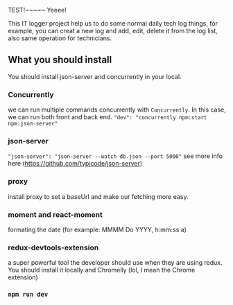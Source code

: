 TEST!~~~~~
Yeeee!

This IT logger project help us to do some normal daily tech log things, for example, you can creat a new log and add, edit, delete it from the log list, also same operation for technicians. 

## What you should install

You should install json-server and concurrently in your local.
### Concurrently
we can run multiple commands concurrently with `Concurrently`. In this case, we can run both front and back end.
    `"dev": "concurrently npm:start npm:json-server"`
    
### json-server
`"json-server": "json-server --watch db.json --port 5000"`
see more info here (https://github.com/typicode/json-server)
   
### proxy
install proxy to set a baseUrl and make our fetching more easy.

### moment and react-moment

formating the date (for example: MMMM Do YYYY, h:mm:ss a)

### redux-devtools-extension

a super powerful tool the developer should use when they are using redux. You should install it locally and Chromelly (lol, I mean the Chrome extension)

### `npm run dev`




